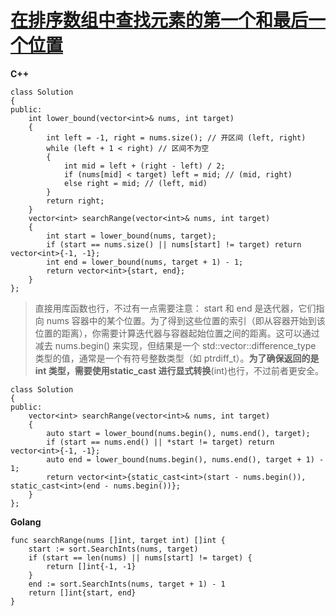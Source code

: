 # [在排序数组中查找元素的第一个和最后一个位置](https://leetcode.cn/problems/find-first-and-last-position-of-element-in-sorted-array/description/)
**C++**
  
```
class Solution 
{
public:
    int lower_bound(vector<int>& nums, int target)
    {
        int left = -1, right = nums.size(); // 开区间 (left, right)
        while (left + 1 < right) // 区间不为空
        {
            int mid = left + (right - left) / 2;
            if (nums[mid] < target) left = mid; // (mid, right)
            else right = mid; // (left, mid)
        }
        return right;
    }
    vector<int> searchRange(vector<int>& nums, int target) 
    {
        int start = lower_bound(nums, target);
        if (start == nums.size() || nums[start] != target) return vector<int>{-1, -1};
        int end = lower_bound(nums, target + 1) - 1;
        return vector<int>{start, end};
    }
};
```
>直接用库函数也行，不过有一点需要注意：
>start 和 end 是迭代器，它们指向 nums 容器中的某个位置。为了得到这些位置的索引（即从容器开始到该位置的距离），你需要计算迭代器与容器起始位置之间的距离。这可以通过减去 nums.begin() 来实现，但结果是一个 std::vector<int>::difference_type 类型的值，通常是一个有符号整数类型（如 ptrdiff_t）。**为了确保返回的是 int 类型，需要使用static_cast<int> 进行显式转换**(int)也行，不过前者更安全。
```
class Solution 
{
public:
    vector<int> searchRange(vector<int>& nums, int target) 
    {
        auto start = lower_bound(nums.begin(), nums.end(), target);
        if (start == nums.end() || *start != target) return vector<int>{-1, -1};
        auto end = lower_bound(nums.begin(), nums.end(), target + 1) - 1;
        return vector<int>{static_cast<int>(start - nums.begin()), static_cast<int>(end - nums.begin())};
    }
};
```
**Golang**
  
```
func searchRange(nums []int, target int) []int {
    start := sort.SearchInts(nums, target)
    if (start == len(nums) || nums[start] != target) {
        return []int{-1, -1}
    }
    end := sort.SearchInts(nums, target + 1) - 1
    return []int{start, end}
}
```
